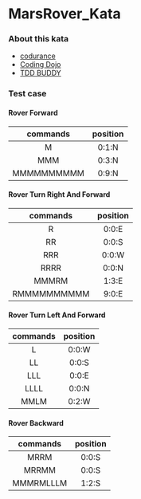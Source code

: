 # MarsRover_Kata
### About this kata
- [codurance](https://www.codurance.com/katas/simple-mars-rover)
- [Coding Dojo](https://codingdojo.org/kata/mars-rover/)
- [TDD BUDDY](https://www.tddbuddy.com/katas/mars-rover.html)

### Test case
#### Rover Forward
| commands | position |
| :----: | :----: |
| M | 0:1:N |
| MMM | 0:3:N |
| MMMMMMMMMM | 0:9:N |

#### Rover Turn Right And Forward
| commands | position |
| :----: | :----: |
| R | 0:0:E |
| RR | 0:0:S |
| RRR | 0:0:W |
| RRRR | 0:0:N |
| MMMRM | 1:3:E |
| RMMMMMMMMMM | 9:0:E |

#### Rover Turn Left And Forward
| commands | position |
| :----: | :----: |
| L | 0:0:W |
| LL | 0:0:S |
| LLL | 0:0:E |
| LLLL | 0:0:N |
| MMLM | 0:2:W |

#### Rover Backward
| commands | position |
| :----: | :----: |
| MRRM | 0:0:S |
| MRRMM | 0:0:S |
| MMMRMLLLM | 1:2:S |